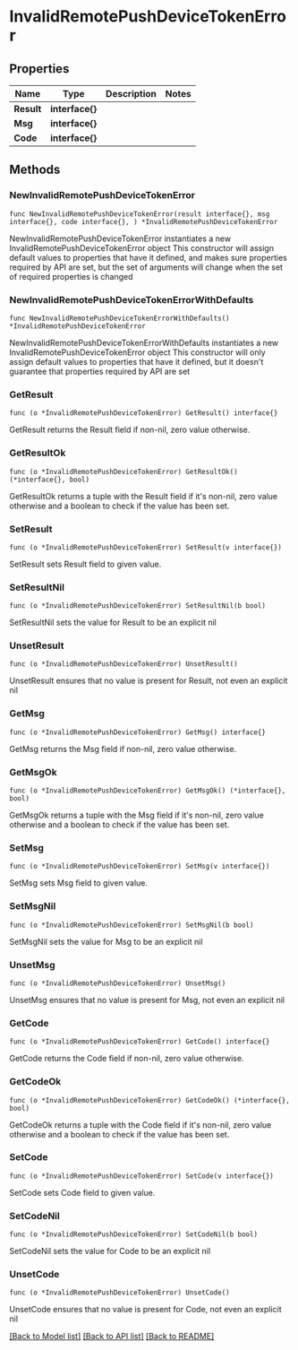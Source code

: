 # InvalidRemotePushDeviceTokenError

## Properties

Name | Type | Description | Notes
------------ | ------------- | ------------- | -------------
**Result** | **interface{}** |  | 
**Msg** | **interface{}** |  | 
**Code** | **interface{}** |  | 

## Methods

### NewInvalidRemotePushDeviceTokenError

`func NewInvalidRemotePushDeviceTokenError(result interface{}, msg interface{}, code interface{}, ) *InvalidRemotePushDeviceTokenError`

NewInvalidRemotePushDeviceTokenError instantiates a new InvalidRemotePushDeviceTokenError object
This constructor will assign default values to properties that have it defined,
and makes sure properties required by API are set, but the set of arguments
will change when the set of required properties is changed

### NewInvalidRemotePushDeviceTokenErrorWithDefaults

`func NewInvalidRemotePushDeviceTokenErrorWithDefaults() *InvalidRemotePushDeviceTokenError`

NewInvalidRemotePushDeviceTokenErrorWithDefaults instantiates a new InvalidRemotePushDeviceTokenError object
This constructor will only assign default values to properties that have it defined,
but it doesn't guarantee that properties required by API are set

### GetResult

`func (o *InvalidRemotePushDeviceTokenError) GetResult() interface{}`

GetResult returns the Result field if non-nil, zero value otherwise.

### GetResultOk

`func (o *InvalidRemotePushDeviceTokenError) GetResultOk() (*interface{}, bool)`

GetResultOk returns a tuple with the Result field if it's non-nil, zero value otherwise
and a boolean to check if the value has been set.

### SetResult

`func (o *InvalidRemotePushDeviceTokenError) SetResult(v interface{})`

SetResult sets Result field to given value.


### SetResultNil

`func (o *InvalidRemotePushDeviceTokenError) SetResultNil(b bool)`

 SetResultNil sets the value for Result to be an explicit nil

### UnsetResult
`func (o *InvalidRemotePushDeviceTokenError) UnsetResult()`

UnsetResult ensures that no value is present for Result, not even an explicit nil
### GetMsg

`func (o *InvalidRemotePushDeviceTokenError) GetMsg() interface{}`

GetMsg returns the Msg field if non-nil, zero value otherwise.

### GetMsgOk

`func (o *InvalidRemotePushDeviceTokenError) GetMsgOk() (*interface{}, bool)`

GetMsgOk returns a tuple with the Msg field if it's non-nil, zero value otherwise
and a boolean to check if the value has been set.

### SetMsg

`func (o *InvalidRemotePushDeviceTokenError) SetMsg(v interface{})`

SetMsg sets Msg field to given value.


### SetMsgNil

`func (o *InvalidRemotePushDeviceTokenError) SetMsgNil(b bool)`

 SetMsgNil sets the value for Msg to be an explicit nil

### UnsetMsg
`func (o *InvalidRemotePushDeviceTokenError) UnsetMsg()`

UnsetMsg ensures that no value is present for Msg, not even an explicit nil
### GetCode

`func (o *InvalidRemotePushDeviceTokenError) GetCode() interface{}`

GetCode returns the Code field if non-nil, zero value otherwise.

### GetCodeOk

`func (o *InvalidRemotePushDeviceTokenError) GetCodeOk() (*interface{}, bool)`

GetCodeOk returns a tuple with the Code field if it's non-nil, zero value otherwise
and a boolean to check if the value has been set.

### SetCode

`func (o *InvalidRemotePushDeviceTokenError) SetCode(v interface{})`

SetCode sets Code field to given value.


### SetCodeNil

`func (o *InvalidRemotePushDeviceTokenError) SetCodeNil(b bool)`

 SetCodeNil sets the value for Code to be an explicit nil

### UnsetCode
`func (o *InvalidRemotePushDeviceTokenError) UnsetCode()`

UnsetCode ensures that no value is present for Code, not even an explicit nil

[[Back to Model list]](../README.md#documentation-for-models) [[Back to API list]](../README.md#documentation-for-api-endpoints) [[Back to README]](../README.md)



